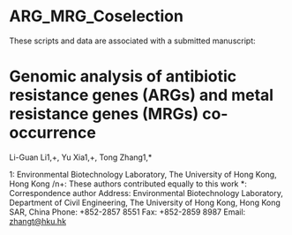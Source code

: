 # ARG_MRG_Coselection

These scripts and data are associated with a submitted manuscript:

# Genomic analysis of antibiotic resistance genes (ARGs) and metal resistance genes (MRGs) co-occurrence

Li-Guan Li1,+, Yu Xia1,+, Tong Zhang1,*

1: Environmental Biotechnology Laboratory, The University of Hong Kong, Hong Kong
/n+: These authors contributed equally to this work
*: Correspondence author
Address: Environmental Biotechnology Laboratory, Department of Civil Engineering, The University of Hong Kong, Hong Kong SAR, China 
Phone: +852-2857 8551
Fax: +852-2859 8987
Email: zhangt@hku.hk
